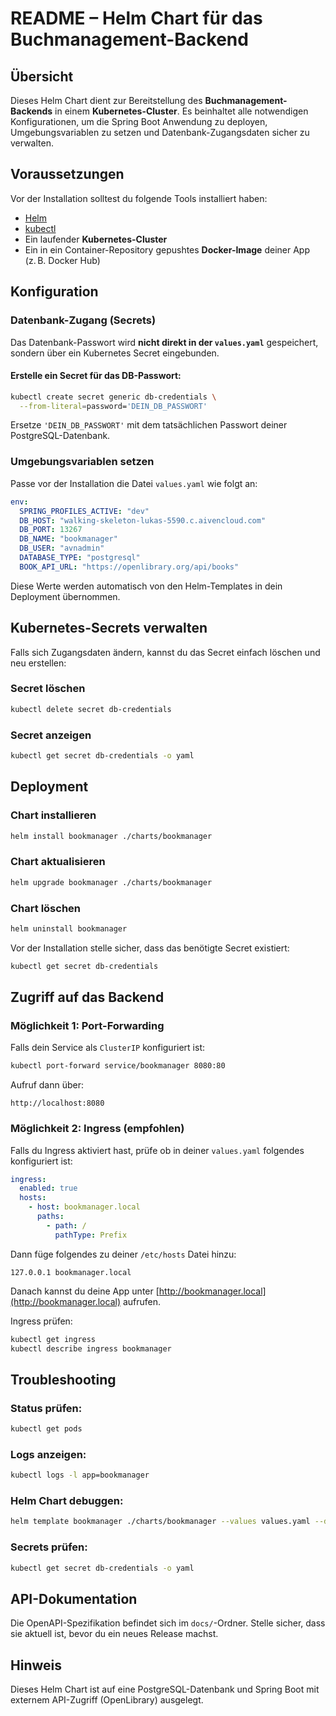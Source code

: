 # README – Helm Chart für das Buchmanagement-Backend

## Übersicht

Dieses Helm Chart dient zur Bereitstellung des **Buchmanagement-Backends** in einem **Kubernetes-Cluster**. Es beinhaltet alle notwendigen Konfigurationen, um die Spring Boot Anwendung zu deployen, Umgebungsvariablen zu setzen und Datenbank-Zugangsdaten sicher zu verwalten.

## Voraussetzungen

Vor der Installation solltest du folgende Tools installiert haben:

- [Helm](https://helm.sh/docs/intro/install/)
- [kubectl](https://kubernetes.io/docs/tasks/tools/)
- Ein laufender **Kubernetes-Cluster**
- Ein in ein Container-Repository gepushtes **Docker-Image** deiner App (z. B. Docker Hub)

## Konfiguration

### Datenbank-Zugang (Secrets)

Das Datenbank-Passwort wird **nicht direkt in der `values.yaml`** gespeichert, sondern über ein Kubernetes Secret eingebunden.

#### Erstelle ein Secret für das DB-Passwort:

```bash
kubectl create secret generic db-credentials \
  --from-literal=password='DEIN_DB_PASSWORT'
```

Ersetze `'DEIN_DB_PASSWORT'` mit dem tatsächlichen Passwort deiner PostgreSQL-Datenbank.

### Umgebungsvariablen setzen

Passe vor der Installation die Datei `values.yaml` wie folgt an:

```yaml
env:
  SPRING_PROFILES_ACTIVE: "dev"
  DB_HOST: "walking-skeleton-lukas-5590.c.aivencloud.com"
  DB_PORT: 13267
  DB_NAME: "bookmanager"
  DB_USER: "avnadmin"
  DATABASE_TYPE: "postgresql"
  BOOK_API_URL: "https://openlibrary.org/api/books"
```

Diese Werte werden automatisch von den Helm-Templates in dein Deployment übernommen.

## Kubernetes-Secrets verwalten

Falls sich Zugangsdaten ändern, kannst du das Secret einfach löschen und neu erstellen:

### Secret löschen

```bash
kubectl delete secret db-credentials
```

### Secret anzeigen

```bash
kubectl get secret db-credentials -o yaml
```

## Deployment

### Chart installieren

```bash
helm install bookmanager ./charts/bookmanager
```

### Chart aktualisieren

```bash
helm upgrade bookmanager ./charts/bookmanager
```

### Chart löschen

```bash
helm uninstall bookmanager
```

Vor der Installation stelle sicher, dass das benötigte Secret existiert:

```bash
kubectl get secret db-credentials
```

## Zugriff auf das Backend

### Möglichkeit 1: Port-Forwarding

Falls dein Service als `ClusterIP` konfiguriert ist:

```bash
kubectl port-forward service/bookmanager 8080:80
```

Aufruf dann über:

```
http://localhost:8080
```

### Möglichkeit 2: Ingress (empfohlen)

Falls du Ingress aktiviert hast, prüfe ob in deiner `values.yaml` folgendes konfiguriert ist:

```yaml
ingress:
  enabled: true
  hosts:
    - host: bookmanager.local
      paths:
        - path: /
          pathType: Prefix
```

Dann füge folgendes zu deiner `/etc/hosts` Datei hinzu:

```
127.0.0.1 bookmanager.local
```

Danach kannst du deine App unter [http://bookmanager.local](http://bookmanager.local) aufrufen.

Ingress prüfen:

```bash
kubectl get ingress
kubectl describe ingress bookmanager
```

## Troubleshooting

### Status prüfen:

```bash
kubectl get pods
```

### Logs anzeigen:

```bash
kubectl logs -l app=bookmanager
```

### Helm Chart debuggen:

```bash
helm template bookmanager ./charts/bookmanager --values values.yaml --debug
```

### Secrets prüfen:

```bash
kubectl get secret db-credentials -o yaml
```

## API-Dokumentation

Die OpenAPI-Spezifikation befindet sich im `docs/`-Ordner. Stelle sicher, dass sie aktuell ist, bevor du ein neues Release machst.

## Hinweis

Dieses Helm Chart ist auf eine PostgreSQL-Datenbank und Spring Boot mit externem API-Zugriff (OpenLibrary) ausgelegt.